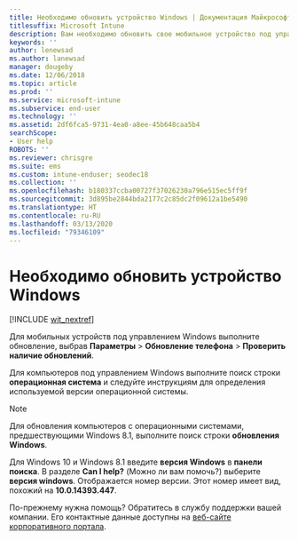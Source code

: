 ```yaml
---
title: Необходимо обновить устройство Windows | Документация Майкрософт
titlesuffix: Microsoft Intune
description: Вам необходимо обновить свое мобильное устройство под управлением Windows.
keywords: ''
author: lenewsad
ms.author: lanewsad
manager: dougeby
ms.date: 12/06/2018
ms.topic: article
ms.prod: ''
ms.service: microsoft-intune
ms.subservice: end-user
ms.technology: ''
ms.assetid: 2df6fca5-9731-4ea0-a8ee-45b648caa5b4
searchScope:
- User help
ROBOTS: ''
ms.reviewer: chrisgre
ms.suite: ems
ms.custom: intune-enduser; seodec18
ms.collection: ''
ms.openlocfilehash: b180337ccba00727f37026230a796e515ec5ff9f
ms.sourcegitcommit: 3d895be2844bda2177c2c85dc2f09612a1be5490
ms.translationtype: HT
ms.contentlocale: ru-RU
ms.lasthandoff: 03/13/2020
ms.locfileid: "79346109"
---
```

# <a name="you-need-to-update-your-windows-device"></a>Необходимо обновить устройство Windows

[!INCLUDE [wit_nextref](includes/end-user-os-update-guidance.md)]

Для мобильных устройств под управлением Windows выполните обновление, выбрав **Параметры** > **Обновление телефона** > **Проверить наличие обновлений**.

Для компьютеров под управлением Windows выполните поиск строки **операционная система** и следуйте инструкциям для определения используемой версии операционной системы.

> [!Note]
> Для обновления компьютеров с операционными системами, предшествующими Windows 8.1, выполните поиск строки **обновления Windows**.

Для Windows 10 и Windows 8.1 введите __версия Windows__ в __панели поиска__. В разделе __Can I help?__ (Можно ли вам помочь?) выберите __версия windows__. Отображается номер версии. Этот номер имеет вид, похожий на __10.0.14393.447__.

По-прежнему нужна помощь? Обратитесь в службу поддержки вашей компании. Его контактные данные доступны на [веб-сайте корпоративного портала](https://go.microsoft.com/fwlink/?linkid=2010980).

